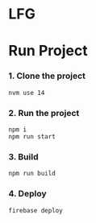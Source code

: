 # LFG

# Run Project
### 1. Clone the project

`nvm use 14`

### 2. Run the project
```shell
npm i
npm run start
```

### 3. Build
```shell
npm run build
```


### 4. Deploy

```
firebase deploy
```